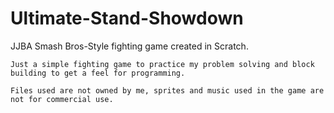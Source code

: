 # Ultimate-Stand-Showdown
JJBA Smash Bros-Style fighting game created in Scratch. 
	
	Just a simple fighting game to practice my problem solving and block building to get a feel for programming. 

	Files used are not owned by me, sprites and music used in the game are not for commercial use.
